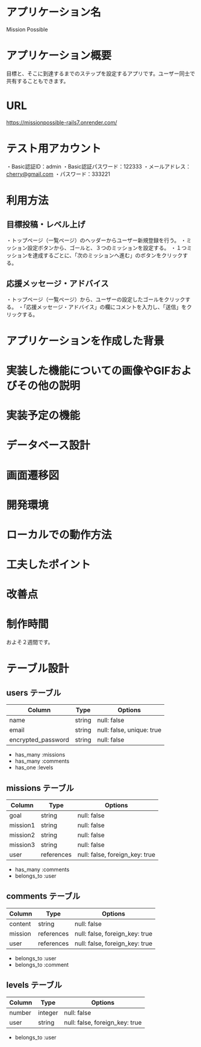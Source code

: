 # アプリケーション名
  Mission Possible

# アプリケーション概要
  目標と、そこに到達するまでのステップを設定するアプリです。ユーザー同士で共有することもできます。

# URL
  https://missionpossible-rails7.onrender.com/

# テスト用アカウント
  ・Basic認証ID：admin
  ・Basic認証パスワード：122333
  ・メールアドレス：cherry@gmail.com
  ・パスワード：333221

# 利用方法
## 目標投稿・レベル上げ
  ・トップページ（一覧ページ）のヘッダーからユーザー新規登録を行う。
  ・ミッション設定ボタンから、ゴールと、３つのミッションを設定する。
  ・１つミッションを達成するごとに、「次のミッションへ進む」のボタンをクリックする。

## 応援メッセージ・アドバイス
  ・トップページ（一覧ページ）から、ユーザーの設定したゴールをクリックする。
  ・「応援メッセージ・アドバイス」の欄にコメントを入力し、「送信」をクリックする。
  

# アプリケーションを作成した背景
# 実装した機能についての画像やGIFおよびその他の説明
# 実装予定の機能
# データベース設計
# 画面遷移図
# 開発環境
# ローカルでの動作方法
# 工夫したポイント
# 改善点
# 制作時間
  およそ２週間です。




# テーブル設計

## users テーブル

| Column             | Type   | Options                   |
| ------------------ | ------ | ------------------------- |
| name               | string | null: false               |
| email              | string | null: false, unique: true |
| encrypted_password | string | null: false               |

- has_many :missions
- has_many :comments
- has_one  :levels

## missions テーブル

| Column   | Type       | Options                        |
| -------- | ---------- | ------------------------------ |
| goal     | string     | null: false                    |
| mission1 | string     | null: false                    |
| mission2 | string     | null: false                    |
| mission3 | string     | null: false                    |
| user     | references | null: false, foreign_key: true |

- has_many   :comments
- belongs_to :user

## comments テーブル

| Column   | Type       | Options                        |
| -------- | ---------- | ------------------------------ |
| content  | string     | null: false                    |
| mission  | references | null: false, foreign_key: true |
| user     | references | null: false, foreign_key: true |

- belongs_to :user
- belongs_to :comment

## levels テーブル
| Column   | Type       | Options                        |
| -------- | ---------- | ------------------------------ |
| number   | integer    | null: false                    |
| user     | string     | null: false, foreign_key: true |

- belongs_to :user
